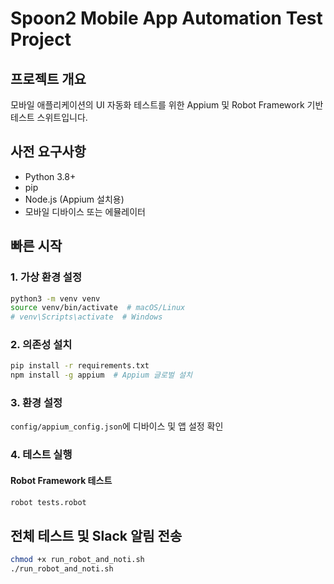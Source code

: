 # Spoon2 Mobile App Automation Test Project

## 프로젝트 개요
모바일 애플리케이션의 UI 자동화 테스트를 위한 Appium 및 Robot Framework 기반 테스트 스위트입니다.

## 사전 요구사항
- Python 3.8+
- pip
- Node.js (Appium 설치용)
- 모바일 디바이스 또는 에뮬레이터

## 빠른 시작

### 1. 가상 환경 설정
```bash
python3 -m venv venv
source venv/bin/activate  # macOS/Linux
# venv\Scripts\activate  # Windows
```

### 2. 의존성 설치
```bash
pip install -r requirements.txt
npm install -g appium  # Appium 글로벌 설치
```

### 3. 환경 설정
`config/appium_config.json`에 디바이스 및 앱 설정 확인

### 4. 테스트 실행
#### Robot Framework 테스트
```bash
robot tests.robot 
```

## 전체 테스트 및 Slack 알림 전송 
```bash
chmod +x run_robot_and_noti.sh
./run_robot_and_noti.sh
```
